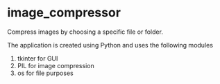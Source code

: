 # image_compressor
Compress images by choosing a specific file or folder.

The application is created using Python and uses the following modules
1. tkinter for GUI
2. PIL for image compression
3. os for file purposes
